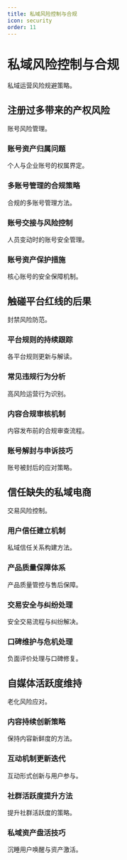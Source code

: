 ```yaml
---
title: 私域风险控制与合规
icon: security
order: 11
---
```


# 私域风险控制与合规

私域运营风险规避策略。

## 注册过多带来的产权风险

账号风险管理。

### 账号资产归属问题

个人与企业账号的权属界定。

### 多账号管理的合规策略

合规的多账号管理方法。

### 账号交接与风险控制

人员变动时的账号安全管理。

### 账号资产保护措施

核心账号的安全保障机制。

## 触碰平台红线的后果

封禁风险防范。

### 平台规则的持续跟踪

各平台规则更新与解读。

### 常见违规行为分析

高风险运营行为识别。

### 内容合规审核机制

内容发布前的合规审查流程。

### 账号解封与申诉技巧

账号被封后的应对策略。

## 信任缺失的私域电商

交易风险控制。

### 用户信任建立机制

私域信任关系构建方法。

### 产品质量保障体系

产品质量管控与售后保障。

### 交易安全与纠纷处理

安全交易流程与纠纷解决。

### 口碑维护与危机处理

负面评价处理与口碑修复。

## 自媒体活跃度维持

老化风险应对。

### 内容持续创新策略

保持内容新鲜度的方法。

### 互动机制更新迭代

互动形式创新与用户参与。

### 社群活跃度提升方法

提升社群活跃度的策略。

### 私域资产盘活技巧

沉睡用户唤醒与资产激活。

